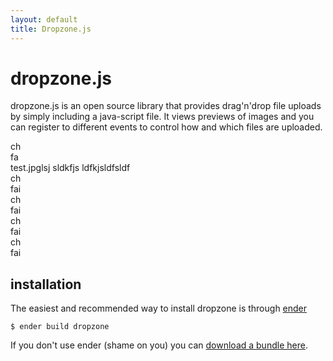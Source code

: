 ```yaml
---
layout: default
title: Dropzone.js
---
```


dropzone.js
===========

dropzone.js is an open source library that provides drag'n'drop file uploads by simply including a java-script file. It views previews of images and you can register to different events to control how and which files are uploaded.

<div id="dropzone"><div class="dropzone started">

  <div class="preview file-preview success">
    <div class="details"> </div>
    <div class="progress">
      <span class="load"> </span>
      <span class="upload"> </span>
    </div>
    <div class="success-mark"><span>ch</span></div>
    <div class="error-mark"><span>fa</span></div>
    <div class="error-message"><span> </span></div>
    <div class="filename"><span>test.jpglsj sldkfjs ldfkjsldfsldf</span></div>
  </div>

  <div class="preview file-preview error">
    <div class="details"> </div>
    <div class="progress"><span class="load"> </span><span class="upload"> </span></div>
    <div class="success-mark"><span>ch</span></div>
    <div class="error-mark"><span>fai</span></div>
    <div class="error-message"><span> </span></div>
  </div>

  <div class="preview file-preview">
    <div class="details"> </div>
    <div class="progress"><span class="load"> </span><span class="upload"> </span></div>
    <div class="success-mark"><span>ch</span></div>
    <div class="error-mark"><span>fai</span></div>
    <div class="error-message"><span> </span></div>
  </div>

  <div class="preview file-preview">
    <div class="details"> </div>
    <div class="progress"><span class="load"> </span><span class="upload"> </span></div>
    <div class="success-mark"><span>ch</span></div>
    <div class="error-mark"><span>fai</span></div>
    <div class="error-message"><span> </span></div>
  </div>
  <div class="preview file-preview">
    <div class="details"> </div>
    <div class="progress"><span class="load"> </span><span class="upload"> </span></div>
    <div class="success-mark"><span>ch</span></div>
    <div class="error-mark"><span>fai</span></div>
    <div class="error-message"><span> </span></div>
  </div>

</div></div>


installation
------------

The easiest and recommended way to install dropzone is through [ender](http://ender.no.de/)

    $ ender build dropzone

If you don't use ender (shame on you) you can [download a bundle here](https://github.com/enyo/dropzonejs).
